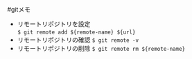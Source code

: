 #gitメモ

- リモートリポジトリを設定  
``` $ git remote add ${remote-name} ${url} ```
- リモートリポジトリの確認
``` $ git remote -v ```
- リモートリポジトリの削除
``` $ git remote rm ${remote-name} ```




